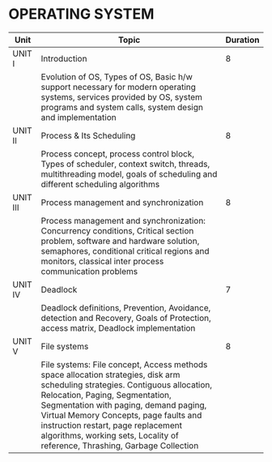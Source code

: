# OPERATING SYSTEM

| Unit               | Topic                                                            | Duration |
|---------------------|------------------------------------------------------------------|----------|
| UNIT I              | Introduction                                                     | 8        |
|                     | Evolution of OS, Types of OS, Basic h/w support necessary for modern operating systems, services provided by OS, system programs and system calls, system design and implementation |          |
| UNIT II             | Process & Its Scheduling                                          | 8        |
|                     | Process concept, process control block, Types of scheduler, context switch, threads, multithreading model, goals of scheduling and different scheduling algorithms |          |
| UNIT III            | Process management and synchronization                           | 8        |
|                     | Process management and synchronization: Concurrency conditions, Critical section problem, software and hardware solution, semaphores, conditional critical regions and monitors, classical inter process communication problems |          |
| UNIT IV             | Deadlock                                                         | 7        |
|                     | Deadlock definitions, Prevention, Avoidance, detection and Recovery, Goals of Protection, access matrix, Deadlock implementation |          |
| UNIT V              | File systems                                                     | 8        |
|                     | File systems: File concept, Access methods space allocation strategies, disk arm scheduling strategies. Contiguous allocation, Relocation, Paging, Segmentation, Segmentation with paging, demand paging, Virtual Memory Concepts, page faults and instruction restart, page replacement algorithms, working sets, Locality of reference, Thrashing, Garbage Collection |          |
